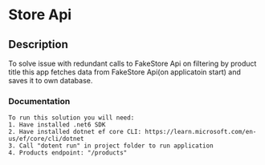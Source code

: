 # Store Api
## Description
To solve issue with redundant calls to FakeStore Api on filtering by product title this app fetches data from FakeStore Api(on applicatoin start) and saves it to own database.
### Documentation
    To run this solution you will need:
    1. Have installed .net6 SDK
    2. Have installed dotnet ef core CLI: https://learn.microsoft.com/en-us/ef/core/cli/dotnet
    3. Call "dotent run" in project folder to run application
    4. Products endpoint: "/products"


